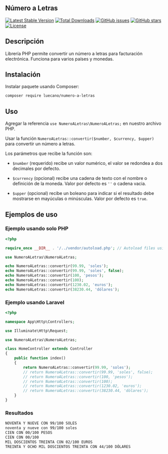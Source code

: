 ## Número a Letras

[![Latest Stable Version](https://poser.pugx.org/luecano/numero-a-letras/v/stable)](https://packagist.org/packages/luecano/numero-a-letras)
[![Total Downloads](https://poser.pugx.org/luecano/numero-a-letras/downloads)](https://packagist.org/packages/luecano/numero-a-letras)
[![GitHub issues](https://img.shields.io/github/issues/luecano/numero-a-letras.svg)](https://github.com/luecano/numero-a-letras/issues)
[![GitHub stars](https://img.shields.io/github/stars/luecano/numero-a-letras.svg)](https://github.com/luecano/numero-a-letras/stargazers)
[![License](https://poser.pugx.org/luecano/numero-a-letras/license)](https://packagist.org/packages/luecano/numero-a-letras)

## Descripción

Librería PHP permite convertir un número a letras para facturación electrónica. Funciona para varios países y monedas.

## Instalación

Instalar paquete usando Composer:

```bash
composer require luecano/numero-a-letras
```

## Uso

Agregar la referencia `use NumeroALetras\NumeroALetras;` en nuestro archivo PHP.

Usar la función `NumeroALetras::convertir($number, $currency, $upper)` para convertir un número a letras.

Los parámetros que recibe la función son:

- `$number` (requerido) recibe un valor numérico, el valor se redondea a dos decimales por defecto.

- `$currency` (opcional) recibe una cadena de texto con el nombre o definición de la moneda. Valor por defecto es `''` o cadena vacia.

- `$upper` (opcional) recibe un boleano para indicar si el resultado debe mostrarse en mayúculas o minúsculas. Valor por defecto es `true`.

## Ejemplos de uso

### Ejemplo usando solo PHP

```php
<?php

require_once __DIR__ . '/../vendor/autoload.php'; // Autoload files using Composer autoload

use NumeroALetras\NumeroALetras;

echo NumeroALetras::convertir(99.99, 'soles');
echo NumeroALetras::convertir(99.99, 'soles', false);
echo NumeroALetras::convertir(100, 'pesos');
echo NumeroALetras::convertir(100);
echo NumeroALetras::convertir(1230.02, 'euros');
echo NumeroALetras::convertir(38230.44, 'dólares');
```

### Ejemplo usando Laravel

```php
<?php

namespace App\Http\Controllers;

use Illuminate\Http\Request;

use NumeroALetras\NumeroALetras;

class HomeController extends Controller
{
    public function index()
    {
        return NumeroALetras::convertir(99.99, 'soles');
        // return NumeroALetras::convertir(99.99, 'soles', false);
        // return NumeroALetras::convertir(100, 'pesos');
        // return NumeroALetras::convertir(100);
        // return NumeroALetras::convertir(1230.02, 'euros');
        // return NumeroALetras::convertir(38230.44, 'dólares');
    }
}
```

### Resultados

```html
NOVENTA Y NUEVE CON 99/100 SOLES
noventa y nueve con 99/100 soles
CIEN CON 00/100 PESOS
CIEN CON 00/100
MIL DOSCIENTOS TREINTA CON 02/100 EUROS
TREINTA Y OCHO MIL DOSCIENTOS TREINTA CON 44/100 DÓLARES
```
